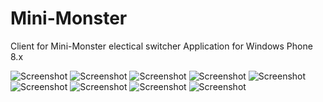 Mini-Monster
============

Client for Mini-Monster electical switcher
Application for Windows Phone 8.x

![Screenshot](Screenshots/1.png "Main screen")
![Screenshot](Screenshots/0.png "Live tiles for selected ports")
![Screenshot](Screenshots/2.png "Temperature info")
![Screenshot](Screenshots/4.png "Port renaming (and saving on the module)")
![Screenshot](Screenshots/3.png "PWM")
![Screenshot](Screenshots/5.png "Modules page")
![Screenshot](Screenshots/6.png "Renaming module ID")
![Screenshot](Screenshots/7.png "Adding new module")
![Screenshot](Screenshots/8.png "Switching state from live tile")
